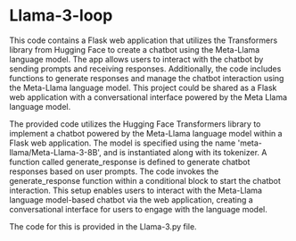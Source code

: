 # Llama-3-loop

This code contains a Flask web application that utilizes the Transformers library from Hugging Face to create a chatbot using the Meta-Llama language model. The app
allows users to interact with the chatbot by sending prompts and receiving responses. Additionally, the code includes functions to generate responses and manage the
chatbot interaction using the Meta-Llama language model. This project could be shared as a Flask web application with a conversational interface powered by the Meta
Llama language model.

The provided code utilizes the Hugging Face Transformers library to implement a chatbot powered by the Meta-Llama language model within a Flask web application. The
model is specified using the name 'meta-llama/Meta-Llama-3-8B', and is instantiated along with its tokenizer. A function called generate_response is defined to
generate chatbot responses based on user prompts. The code invokes the generate_response function within a conditional block to start the chatbot interaction. This
setup enables users to interact with the Meta-Llama language model-based chatbot via the web application, creating a conversational interface for users to engage
with the language model.

The code for this is provided in the Llama-3.py file.
